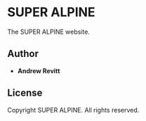 # SUPER ALPINE

The SUPER ALPINE website.

## Author

* **Andrew Revitt**

## License

Copyright SUPER ALPINE. All rights reserved.